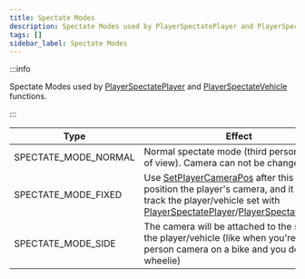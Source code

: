 ```yaml
---
title: Spectate Modes
description: Spectate Modes used by PlayerSpectatePlayer and PlayerSpectateVehicle functions.
tags: []
sidebar_label: Spectate Modes
---
```


:::info

Spectate Modes used by [PlayerSpectatePlayer](../functions/PlayerSpectatePlayer) and [PlayerSpectateVehicle](../functions/PlayerSpectateVehicle) functions.

:::

| Type                 | Effect                                                                                                                                                                                                                                                                    |
| -------------------- | ------------------------------------------------------------------------------------------------------------------------------------------------------------------------------------------------------------------------------------------------------------------------- |
| SPECTATE_MODE_NORMAL | Normal spectate mode (third person point of view). Camera can not be changed                                                                                                                                                                                              |
| SPECTATE_MODE_FIXED  | Use [SetPlayerCameraPos](../functions/SetPlayerCameraPos) after this to position the player's camera, and it will track the player/vehicle set with [PlayerSpectatePlayer](../functions/PlayerSpectatePlayer)/[PlayerSpectateVehicle](../functions/PlayerSpectateVehicle) |
| SPECTATE_MODE_SIDE   | The camera will be attached to the side of the player/vehicle (like when you're in first-person camera on a bike and you do a wheelie)                                                                                                                                    |
